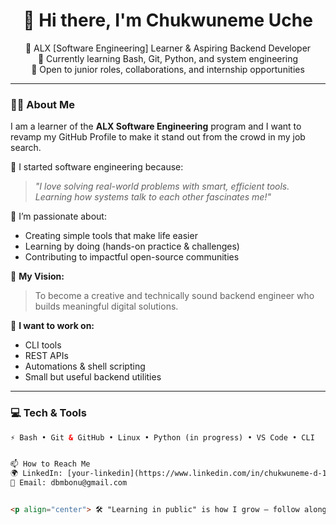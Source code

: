 <h1 align="center">👋 Hi there, I'm Chukwuneme Uche </h1>
<p align="center">
  🚀 ALX [Software Engineering] Learner & Aspiring Backend Developer<br>
  🌱 Currently learning Bash, Git, Python, and system engineering<br>
  💼 Open to junior roles, collaborations, and internship opportunities
</p>

---

### 👨‍💻 About Me

I am a learner of the **ALX Software Engineering** program and I want to revamp my GitHub Profile to make it stand out from the crowd in my job search.

🌟 I started software engineering because:  
> *"I love solving real-world problems with smart, efficient tools. Learning how systems talk to each other fascinates me!"*

🧠 I’m passionate about:  
- Creating simple tools that make life easier  
- Learning by doing (hands-on practice & challenges)  
- Contributing to impactful open-source communities

🎯 **My Vision:**  
> To become a creative and technically sound backend engineer who builds meaningful digital solutions.

🔧 **I want to work on:**  
- CLI tools  
- REST APIs  
- Automations & shell scripting  
- Small but useful backend utilities

---

### 💻 Tech & Tools

```html
⚡ Bash • Git & GitHub • Linux • Python (in progress) • VS Code • CLI


📫 How to Reach Me
🌍 LinkedIn: [your-linkedin](https://www.linkedin.com/in/chukwuneme-d-1991b62ba/)
💌 Email: dbmbonu@gmail.com


<p align="center"> 🛠️ "Learning in public" is how I grow — follow along and let's build together! </p> ```
